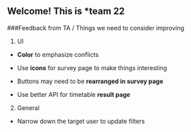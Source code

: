 ## **Welcome!** This is *team 22

###Feedback from TA / Things we need to consider improving

1. UI

* **Color** to emphasize conflicts

* Use **icons** for survey page to make things interesting

* Buttons may need to be **rearranged in survey page**

* Use better API for timetable **result page**


2. General

* Narrow down the target user to update filters
